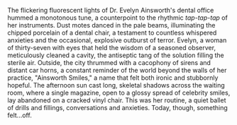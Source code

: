 The flickering fluorescent lights of Dr. Evelyn Ainsworth's dental office hummed a monotonous tune, a counterpoint to the rhythmic *tap-tap-tap* of her instruments.  Dust motes danced in the pale beams, illuminating the chipped porcelain of a dental chair, a testament to countless whispered anxieties and the occasional, explosive outburst of terror.  Evelyn, a woman of thirty-seven with eyes that held the wisdom of a seasoned observer, meticulously cleaned a cavity, the antiseptic tang of the solution filling the sterile air. Outside, the city thrummed with a cacophony of sirens and distant car horns, a constant reminder of the world beyond the walls of her practice, "Ainsworth Smiles," a name that felt both ironic and stubbornly hopeful.  The afternoon sun cast long, skeletal shadows across the waiting room, where a single magazine, open to a glossy spread of celebrity smiles, lay abandoned on a cracked vinyl chair.  This was her routine, a quiet ballet of drills and fillings, conversations and anxieties.  Today, though, something felt...off.
